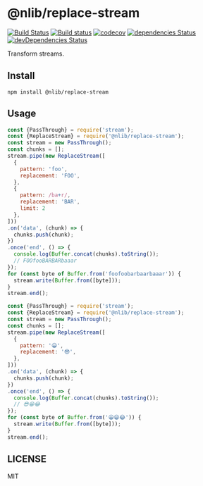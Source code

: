 # @nlib/replace-stream

[![Build Status](https://travis-ci.org/nlibjs/replace-stream.svg?branch=master)](https://travis-ci.org/nlibjs/replace-stream)
[![Build status](https://ci.appveyor.com/api/projects/status/github/nlibjs/replace-stream?branch=mater&svg=true)](https://ci.appveyor.com/project/kei-ito/replace-stream/branch/master)
[![codecov](https://codecov.io/gh/nlibjs/replace-stream/branch/master/graph/badge.svg)](https://codecov.io/gh/nlibjs/replace-stream)
[![dependencies Status](https://david-dm.org/nlibjs/replace-stream/status.svg)](https://david-dm.org/nlibjs/replace-stream)
[![devDependencies Status](https://david-dm.org/nlibjs/replace-stream/dev-status.svg)](https://david-dm.org/nlibjs/replace-stream?type=dev)

Transform streams.

## Install

```
npm install @nlib/replace-stream
```

## Usage

```javascript
const {PassThrough} = require('stream');
const {ReplaceStream} = require('@nlib/replace-stream');
const stream = new PassThrough();
const chunks = [];
stream.pipe(new ReplaceStream([
  {
    pattern: 'foo',
    replacement: 'FOO',
  },
  {
    pattern: /ba+r/,
    replacement: 'BAR',
    limit: 2
  },
]))
.on('data', (chunk) => {
  chunks.push(chunk);
})
.once('end', () => {
  console.log(Buffer.concat(chunks).toString());
  // FOOfooBARBARbaaar
});
for (const byte of Buffer.from('foofoobarbaarbaaar')) {
  stream.write(Buffer.from([byte]));
}
stream.end();
```

```javascript
const {PassThrough} = require('stream');
const {ReplaceStream} = require('@nlib/replace-stream');
const stream = new PassThrough();
const chunks = [];
stream.pipe(new ReplaceStream([
  {
    pattern: '😀',
    replacement: '😎',
  },
]))
.on('data', (chunk) => {
  chunks.push(chunk);
})
.once('end', () => {
  console.log(Buffer.concat(chunks).toString());
  // 😎😁😂
});
for (const byte of Buffer.from('😀😁😂')) {
  stream.write(Buffer.from([byte]));
}
stream.end();
```

## LICENSE

MIT
